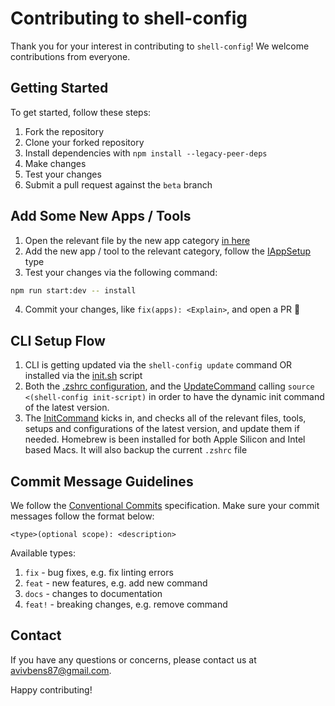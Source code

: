 # Contributing to shell-config

Thank you for your interest in contributing to `shell-config`! We welcome contributions from everyone.

## Getting Started

To get started, follow these steps:

1. Fork the repository
1. Clone your forked repository
1. Install dependencies with `npm install --legacy-peer-deps`
1. Make changes
1. Test your changes
1. Submit a pull request against the `beta` branch

## Add Some New Apps / Tools

1. Open the relevant file by the new app category [in here](src/commands/install/config/apps.config.ts)
1. Add the new app / tool to the relevant category, follow the [IAppSetup](src/models/app-setup.model.ts) type
1. Test your changes via the following command:

```bash
npm run start:dev -- install
```

4. Commit your changes, like `fix(apps): <Explain>`, and open a PR 🎉

## CLI Setup Flow

1. CLI is getting updated via the `shell-config update` command OR installed via the [init.sh](src/scripts/init.sh) script
1. Both the [.zshrc configuration](zsh/.entry-point.sh), and the [UpdateCommand](src/commands/update/update.command.ts) calling `source <(shell-config init-script)` in order to have the dynamic init command of the latest version.
1. The [InitCommand](src/commands/init/init.command.ts) kicks in, and checks all of the relevant files, tools, setups and configurations of the latest version, and update them if needed. Homebrew is been installed for both Apple Silicon and Intel based Macs. It will also backup the current `.zshrc` file

## Commit Message Guidelines

We follow the [Conventional Commits](https://www.conventionalcommits.org/en/v1.0.0/) specification. Make sure your commit messages follow the format below:

```git
<type>(optional scope): <description>
```

Available types:

1. `fix` - bug fixes, e.g. fix linting errors
1. `feat` - new features, e.g. add new command
1. `docs` - changes to documentation
1. `feat!` - breaking changes, e.g. remove command

## Contact

If you have any questions or concerns, please contact us at avivbens87@gmail.com.

Happy contributing!

